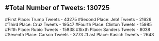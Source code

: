 #Total Number of Tweets: 130725 
---
#First Place: Trump Tweets - 43275
#Second Place: Jeb! Tweets - 21626
#Third Place: Cruz Tweets - 19547
#Fourth Place: Clinton Tweets - 15985
#Fifth Place: Rubio Tweets - 15838
#Sixth Place: Sanders Tweets - 8038
#Seventh Place: Carson Tweets - 3773
#Last Place: Kasich Tweets - 2643
